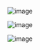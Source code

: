 ![image](https://github.com/cauantt/StudioGhibi/assets/131816676/a82cbb74-a824-4a46-9917-81ef500ef97d)




![image](https://github.com/cauantt/StudioGhibi/assets/131816676/f1b990e4-c94b-4ffe-b3e8-5da439707537)


![image](https://github.com/cauantt/StudioGhibi/assets/131816676/3c7edc30-907c-4cd1-8265-20ff24725d70)



